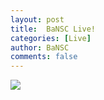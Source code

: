 ```yaml
---
layout: post
title:  BaNSC Live!
categories: [Live]
author: BaNSC
comments: false
---
```


<a target="_blank" href="https://calendar.google.com/event?action=TEMPLATE&amp;tmeid=Mjh2djBpMGxlMzh0MW1uY2UzMWFmYnU3NHAgYmFuc2NpbmRpYUBt&amp;tmsrc=banscindia%40gmail.com"><img border="0" src="https://www.google.com/calendar/images/ext/gc_button1_en.gif"></a>
